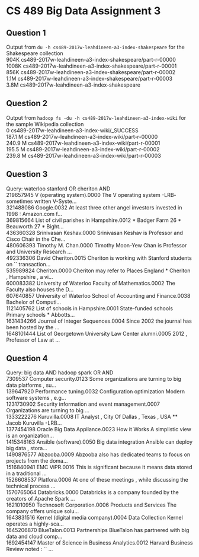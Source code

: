 CS 489 Big Data Assignment 3
============================

Question 1
----------
Output from `du -h cs489-2017w-leahdineen-a3-index-shakespeare` for the Shakespeare collection  
904K	cs489-2017w-leahdineen-a3-index-shakespeare/part-r-00000  
1008K	cs489-2017w-leahdineen-a3-index-shakespeare/part-r-00001  
856K	cs489-2017w-leahdineen-a3-index-shakespeare/part-r-00002  
1.1M	cs489-2017w-leahdineen-a3-index-shakespeare/part-r-00003  
3.8M	cs489-2017w-leahdineen-a3-index-shakespeare  

Question 2
----------
Output from `hadoop fs -du -h cs489-2017w-leahdineen-a3-index-wiki` for the sample Wikipedia collection  
0        cs489-2017w-leahdineen-a3-index-wiki/_SUCCESS  
187.1 M  cs489-2017w-leahdineen-a3-index-wiki/part-r-00000  
240.9 M  cs489-2017w-leahdineen-a3-index-wiki/part-r-00001  
195.5 M  cs489-2017w-leahdineen-a3-index-wiki/part-r-00002  
239.8 M  cs489-2017w-leahdineen-a3-index-wiki/part-r-00003  


Question 3
----------
Query: waterloo stanford OR cheriton AND  
219657945	V (operating system).0000	The V operating system -LRB- sometimes written V-Syste...  
321488086	Google.0032	At least three other angel investors invested in 1998 : Amazon.com f...  
369815664	List of civil parishes in Hampshire.0012	* Badger Farm 26 * Beauworth 27 * Bight...  
436360328	Srinivasan Keshav.0000	Srinivasan Keshav is Professor and Cisco Chair in the Che...  
480606393	Timothy M. Chan.0000	Timothy Moon-Yew Chan is Professor and University Research ...  
492336306	David Cheriton.0015	Cheriton is working with Stanford students on `` transaction...  
535989824	Cheriton.0000	Cheriton may refer to Places England * Cheriton , Hampshire , a vi...  
600083382	University of Waterloo Faculty of Mathematics.0002	The Faculty also houses the D...  
607640857	University of Waterloo School of Accounting and Finance.0038	Bachelor of Computi...  
1121405762	List of schools in Hampshire.0001	State-funded schools Primary schools * Abbotts...  
1631434266	Journal of Integer Sequences.0004	Since 2002 the journal has been hosted by the ...  
1648101444	List of Georgetown University Law Center alumni.0005	2012 , Professor of Law at ...  


Question 4
----------
Query: big data AND hadoop spark OR AND  
7309537	Computer security.0123	Some organizations are turning to big data platforms , su...  
139647920	Performance tuning.0032	Configuration optimization Modern software systems , e.g...  
1231730902	Security information and event management.0007	Organizations are turning to big ...  
1333222276	Kuruvilla.0008	IT Analyst , City Of Dallas , Texas , USA ** Jacob Kuruvilla -LRB...  
1377454198	Oracle Big Data Appliance.0023	How it Works A simplistic view is an organization...  
1415348163	Ansible (software).0050	Big data integration Ansible can deploy big data , stora...  
1490876577	Abzooba.0009	Abzooba also has dedicated teams to focus on projects from the doma...  
1516840941	EMC ViPR.0016	This is significant because it means data stored in a traditional ...  
1526608537	Platfora.0006	At one of these meetings , while discussing the technical process ...  
1570765064	Databricks.0000	Databricks is a company founded by the creators of Apache Spark ...  
1621010950	Technosoft Corporation.0006	Products and Services The company offers unique solu...  
1643831516	Kernel (digital media company).0004	Data Collection Kernel operates a highly-sca...  
1645206870	BlueTalon.0013	Partnerships BlueTalon has partnered with big data and cloud comp...  
1692454147	Master of Science in Business Analytics.0012	Harvard Business Review noted : `` ...  

